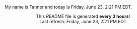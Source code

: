 My name is Tanner and today is Friday, June 23, 2:21 PM EDT.

<p align="center">This <i>README</i> file is generated <b>every 3 hours</b>!</br>Last refresh: Friday, June 23, 2:21 PM EDT<br /></p>
